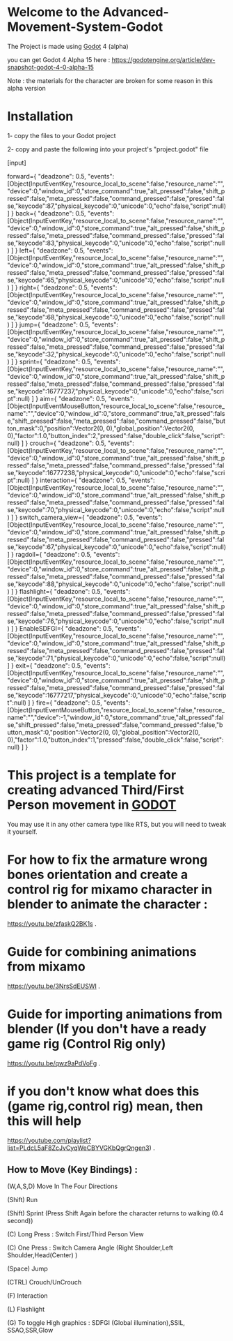 # Welcome to the Advanced-Movement-System-Godot

The Project is made using [Godot](https://github.com/godotengine/godot) 4 (alpha)

you can get Godot 4 Alpha 15 here : https://godotengine.org/article/dev-snapshot-godot-4-0-alpha-15

Note : the materials for the character are broken for some reason in this alpha version
# Installation
1- copy the files to your Godot project 

2- copy and paste the following into your project's "project.godot" file 

[input]

forward={
"deadzone": 0.5,
"events": [Object(InputEventKey,"resource_local_to_scene":false,"resource_name":"","device":0,"window_id":0,"store_command":true,"alt_pressed":false,"shift_pressed":false,"meta_pressed":false,"command_pressed":false,"pressed":false,"keycode":87,"physical_keycode":0,"unicode":0,"echo":false,"script":null)
]
}
back={
"deadzone": 0.5,
"events": [Object(InputEventKey,"resource_local_to_scene":false,"resource_name":"","device":0,"window_id":0,"store_command":true,"alt_pressed":false,"shift_pressed":false,"meta_pressed":false,"command_pressed":false,"pressed":false,"keycode":83,"physical_keycode":0,"unicode":0,"echo":false,"script":null)
]
}
left={
"deadzone": 0.5,
"events": [Object(InputEventKey,"resource_local_to_scene":false,"resource_name":"","device":0,"window_id":0,"store_command":true,"alt_pressed":false,"shift_pressed":false,"meta_pressed":false,"command_pressed":false,"pressed":false,"keycode":65,"physical_keycode":0,"unicode":0,"echo":false,"script":null)
]
}
right={
"deadzone": 0.5,
"events": [Object(InputEventKey,"resource_local_to_scene":false,"resource_name":"","device":0,"window_id":0,"store_command":true,"alt_pressed":false,"shift_pressed":false,"meta_pressed":false,"command_pressed":false,"pressed":false,"keycode":68,"physical_keycode":0,"unicode":0,"echo":false,"script":null)
]
}
jump={
"deadzone": 0.5,
"events": [Object(InputEventKey,"resource_local_to_scene":false,"resource_name":"","device":0,"window_id":0,"store_command":true,"alt_pressed":false,"shift_pressed":false,"meta_pressed":false,"command_pressed":false,"pressed":false,"keycode":32,"physical_keycode":0,"unicode":0,"echo":false,"script":null)
]
}
sprint={
"deadzone": 0.5,
"events": [Object(InputEventKey,"resource_local_to_scene":false,"resource_name":"","device":0,"window_id":0,"store_command":true,"alt_pressed":false,"shift_pressed":false,"meta_pressed":false,"command_pressed":false,"pressed":false,"keycode":16777237,"physical_keycode":0,"unicode":0,"echo":false,"script":null)
]
}
aim={
"deadzone": 0.5,
"events": [Object(InputEventMouseButton,"resource_local_to_scene":false,"resource_name":"","device":0,"window_id":0,"store_command":true,"alt_pressed":false,"shift_pressed":false,"meta_pressed":false,"command_pressed":false,"button_mask":0,"position":Vector2(0, 0),"global_position":Vector2(0, 0),"factor":1.0,"button_index":2,"pressed":false,"double_click":false,"script":null)
]
}
crouch={
"deadzone": 0.5,
"events": [Object(InputEventKey,"resource_local_to_scene":false,"resource_name":"","device":0,"window_id":0,"store_command":true,"alt_pressed":false,"shift_pressed":false,"meta_pressed":false,"command_pressed":false,"pressed":false,"keycode":16777238,"physical_keycode":0,"unicode":0,"echo":false,"script":null)
]
}
interaction={
"deadzone": 0.5,
"events": [Object(InputEventKey,"resource_local_to_scene":false,"resource_name":"","device":0,"window_id":0,"store_command":true,"alt_pressed":false,"shift_pressed":false,"meta_pressed":false,"command_pressed":false,"pressed":false,"keycode":70,"physical_keycode":0,"unicode":0,"echo":false,"script":null)
]
}
switch_camera_view={
"deadzone": 0.5,
"events": [Object(InputEventKey,"resource_local_to_scene":false,"resource_name":"","device":0,"window_id":0,"store_command":true,"alt_pressed":false,"shift_pressed":false,"meta_pressed":false,"command_pressed":false,"pressed":false,"keycode":67,"physical_keycode":0,"unicode":0,"echo":false,"script":null)
]
}
ragdoll={
"deadzone": 0.5,
"events": [Object(InputEventKey,"resource_local_to_scene":false,"resource_name":"","device":0,"window_id":0,"store_command":true,"alt_pressed":false,"shift_pressed":false,"meta_pressed":false,"command_pressed":false,"pressed":false,"keycode":88,"physical_keycode":0,"unicode":0,"echo":false,"script":null)
]
}
flashlight={
"deadzone": 0.5,
"events": [Object(InputEventKey,"resource_local_to_scene":false,"resource_name":"","device":0,"window_id":0,"store_command":true,"alt_pressed":false,"shift_pressed":false,"meta_pressed":false,"command_pressed":false,"pressed":false,"keycode":76,"physical_keycode":0,"unicode":0,"echo":false,"script":null)
]
}
EnableSDFGI={
"deadzone": 0.5,
"events": [Object(InputEventKey,"resource_local_to_scene":false,"resource_name":"","device":0,"window_id":0,"store_command":true,"alt_pressed":false,"shift_pressed":false,"meta_pressed":false,"command_pressed":false,"pressed":false,"keycode":71,"physical_keycode":0,"unicode":0,"echo":false,"script":null)
]
}
exit={
"deadzone": 0.5,
"events": [Object(InputEventKey,"resource_local_to_scene":false,"resource_name":"","device":0,"window_id":0,"store_command":true,"alt_pressed":false,"shift_pressed":false,"meta_pressed":false,"command_pressed":false,"pressed":false,"keycode":16777217,"physical_keycode":0,"unicode":0,"echo":false,"script":null)
]
}
fire={
"deadzone": 0.5,
"events": [Object(InputEventMouseButton,"resource_local_to_scene":false,"resource_name":"","device":-1,"window_id":0,"store_command":true,"alt_pressed":false,"shift_pressed":false,"meta_pressed":false,"command_pressed":false,"button_mask":0,"position":Vector2(0, 0),"global_position":Vector2(0, 0),"factor":1.0,"button_index":1,"pressed":false,"double_click":false,"script":null)
]
}

# This project is a template for creating advanced Third/First Person movement in [GODOT](https://github.com/godotengine/godot)
You may use it in any other camera type like RTS, but you will need to tweak it yourself.

# For how to fix the armature wrong bones orientation and create a control rig for mixamo character in blender to animate the character :
https://youtu.be/zfaskQ2BK1s .

# Guide for combining animations from mixamo
https://youtu.be/3NrsSdEUSWI .

# Guide for importing animations from blender (If you don't have a ready game rig (Control Rig only)
https://youtu.be/qwz9aPdVoFg .

# if you don't know what does this (game rig,control rig) mean, then this will help 
https://youtube.com/playlist?list=PLdcL5aF8ZcJvCyqWeCBYVGKbQgrQngen3) .


## How to Move (Key Bindings) :

(W,A,S,D) Move In The Four Directions

(Shift) Run

(Shift) Sprint (Press Shift Again before the character returns to walking (0.4 second))

(C) Long Press : Switch First/Third Person View

(C) One Press : Switch Camera Angle (Right Shoulder,Left Shoulder,Head(Center) )


(Space) Jump

(CTRL) Crouch/UnCrouch



(F) Interaction

(L) Flashlight

(G) To toggle High graphics : SDFGI (Global illumination),SSIL, SSAO,SSR,Glow
